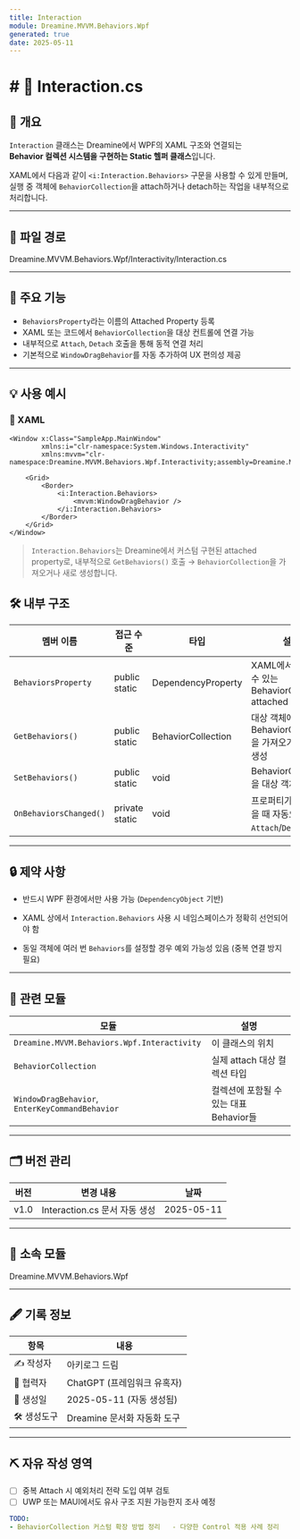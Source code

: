 ```yaml
---
title: Interaction
module: Dreamine.MVVM.Behaviors.Wpf
generated: true
date: 2025-05-11
---
```


# # 🧾 Interaction.cs

## 📌 개요
`Interaction` 클래스는 Dreamine에서 WPF의 XAML 구조와 연결되는  
**Behavior 컬렉션 시스템을 구현하는 Static 헬퍼 클래스**입니다.

XAML에서 다음과 같이 `<i:Interaction.Behaviors>` 구문을 사용할 수 있게 만들며,  
실행 중 객체에 `BehaviorCollection`을 attach하거나 detach하는 작업을 내부적으로 처리합니다.

---

## 📂 파일 경로
Dreamine.MVVM.Behaviors.Wpf/Interactivity/Interaction.cs

---

## 🧠 주요 기능

- `BehaviorsProperty`라는 이름의 Attached Property 등록
- XAML 또는 코드에서 `BehaviorCollection`을 대상 컨트롤에 연결 가능
- 내부적으로 `Attach`, `Detach` 호출을 통해 동적 연결 처리
- 기본적으로 `WindowDragBehavior`를 자동 추가하여 UX 편의성 제공

---

## 💡 사용 예시

### 🔹 XAML

```xaml
<Window x:Class="SampleApp.MainWindow"
        xmlns:i="clr-namespace:System.Windows.Interactivity"
        xmlns:mvvm="clr-namespace:Dreamine.MVVM.Behaviors.Wpf.Interactivity;assembly=Dreamine.MVVM.Behaviors.Wpf">

    <Grid>
        <Border>
            <i:Interaction.Behaviors>
                <mvvm:WindowDragBehavior />
            </i:Interaction.Behaviors>
        </Border>
    </Grid>
</Window>
```
> `Interaction.Behaviors`는 Dreamine에서 커스텀 구현된 attached property로,  내부적으로 `GetBehaviors()` 호출 → `BehaviorCollection`을 가져오거나 새로 생성합니다.

## 🛠️ 내부 구조

|멤버 이름|접근 수준|타입|설명|
|---|---|---|---|
|`BehaviorsProperty`|public static|DependencyProperty|XAML에서 연결될 수 있는 BehaviorCollection attached property|
|`GetBehaviors()`|public static|BehaviorCollection|대상 객체에 연결된 BehaviorCollection을 가져오거나 새로 생성|
|`SetBehaviors()`|public static|void|BehaviorCollection을 대상 객체에 설정|
|`OnBehaviorsChanged()`|private static|void|프로퍼티가 변경되었을 때 자동으로 `Attach`/`Detach` 처리|

---

## 🔒 제약 사항

- 반드시 WPF 환경에서만 사용 가능 (`DependencyObject` 기반)
    
- XAML 상에서 `Interaction.Behaviors` 사용 시 네임스페이스가 정확히 선언되어야 함
    
- 동일 객체에 여러 번 `Behaviors`를 설정할 경우 예외 가능성 있음 (중복 연결 방지 필요)
    

---

## 🧩 관련 모듈

|모듈|설명|
|---|---|
|`Dreamine.MVVM.Behaviors.Wpf.Interactivity`|이 클래스의 위치|
|`BehaviorCollection`|실제 attach 대상 컬렉션 타입|
|`WindowDragBehavior`, `EnterKeyCommandBehavior`|컬렉션에 포함될 수 있는 대표 Behavior들|

---

## 🗂️ 버전 관리

|버전|변경 내용|날짜|
|---|---|---|
|v1.0|Interaction.cs 문서 자동 생성|2025-05-11|

---

## 📁 소속 모듈

Dreamine.MVVM.Behaviors.Wpf

---

## 🖋️ 기록 정보

|항목|내용|
|---|---|
|✍️ 작성자|아키로그 드림|
|🤖 협력자|ChatGPT (프레임워크 유혹자)|
|📅 생성일|2025-05-11 (자동 생성됨)|
|🛠️ 생성도구|Dreamine 문서화 자동화 도구|

---

## ⛏️ 자유 작성 영역

-  [ ] 중복 Attach 시 예외처리 전략 도입 여부 검토    
-  [ ] UWP 또는 MAUI에서도 유사 구조 지원 가능한지 조사 예정

```yaml
TODO:   
- BehaviorCollection 커스텀 확장 방법 정리   - 다양한 Control 적용 사례 정리
```

